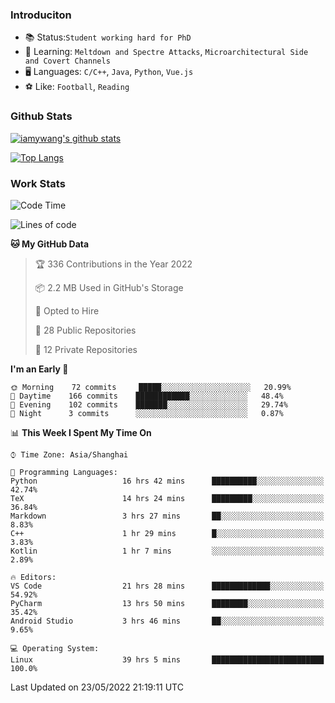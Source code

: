 ### Introduciton

- 📚 Status:`Student working hard for PhD`
- 🔎 Learning: `Meltdown and Spectre Attacks`, `Microarchitectural Side and Covert Channels`
- 🖥️ Languages: `C/C++`, `Java`, `Python`, `Vue.js`
- ⚽ Like: `Football`, `Reading`

### Github Stats

[![iamywang's github stats](https://github-readme-stats.vercel.app/api?username=iamywang&count_private=true&show_icons=true)]()

[![Top Langs](https://github-readme-stats.vercel.app/api/top-langs/?username=iamywang&layout=compact)]()

### Work Stats

<!--START_SECTION:waka-->
![Code Time](http://img.shields.io/badge/Code%20Time-355%20hrs%2058%20mins-blue)

![Lines of code](https://img.shields.io/badge/From%20Hello%20World%20I%27ve%20Written--40%20Thousand%20lines%20of%20code-blue)

**🐱 My GitHub Data** 

> 🏆 336 Contributions in the Year 2022
 > 
> 📦 2.2 MB Used in GitHub's Storage 
 > 
> 💼 Opted to Hire
 > 
> 📜 28 Public Repositories 
 > 
> 🔑 12 Private Repositories  
 > 
**I'm an Early 🐤** 

```text
🌞 Morning    72 commits     █████░░░░░░░░░░░░░░░░░░░░   20.99% 
🌆 Daytime    166 commits    ████████████░░░░░░░░░░░░░   48.4% 
🌃 Evening    102 commits    ███████░░░░░░░░░░░░░░░░░░   29.74% 
🌙 Night      3 commits      ░░░░░░░░░░░░░░░░░░░░░░░░░   0.87%

```


📊 **This Week I Spent My Time On** 

```text
⌚︎ Time Zone: Asia/Shanghai

💬 Programming Languages: 
Python                   16 hrs 42 mins      ██████████░░░░░░░░░░░░░░░   42.74% 
TeX                      14 hrs 24 mins      █████████░░░░░░░░░░░░░░░░   36.84% 
Markdown                 3 hrs 27 mins       ██░░░░░░░░░░░░░░░░░░░░░░░   8.83% 
C++                      1 hr 29 mins        █░░░░░░░░░░░░░░░░░░░░░░░░   3.83% 
Kotlin                   1 hr 7 mins         ░░░░░░░░░░░░░░░░░░░░░░░░░   2.89%

🔥 Editors: 
VS Code                  21 hrs 28 mins      █████████████░░░░░░░░░░░░   54.92% 
PyCharm                  13 hrs 50 mins      ████████░░░░░░░░░░░░░░░░░   35.42% 
Android Studio           3 hrs 46 mins       ██░░░░░░░░░░░░░░░░░░░░░░░   9.65%

💻 Operating System: 
Linux                    39 hrs 5 mins       █████████████████████████   100.0%

```


 Last Updated on 23/05/2022 21:19:11 UTC
<!--END_SECTION:waka-->
